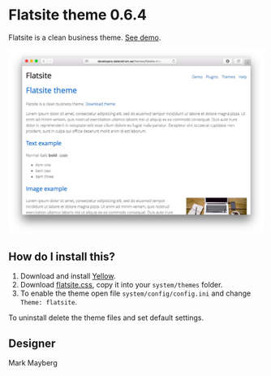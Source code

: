 Flatsite theme 0.6.4
====================
Flatsite is a clean business theme. [See demo](http://developers.datenstrom.se/themes/flatsite-theme).

[![Screenshot](flatsite-theme.jpg?raw=true)](http://developers.datenstrom.se/themes/flatsite-theme)

How do I install this?
----------------------
1. Download and install [Yellow](https://github.com/datenstrom/yellow/).  
2. Download [flatsite.css](flatsite.css?raw=true), copy it into your `system/themes` folder.  
3. To enable the theme open file `system/config/config.ini` and change `Theme: flatsite`.  

To uninstall delete the theme files and set default settings.

Designer
--------
Mark Mayberg